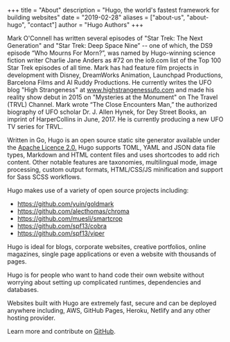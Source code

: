 +++
title = "About"
description = "Hugo, the world's fastest framework for building websites"
date = "2019-02-28"
aliases = ["about-us", "about-hugo", "contact"]
author = "Hugo Authors"
+++

Mark O'Connell has written several episodes of "Star Trek: The Next Generation" and "Star Trek: Deep Space Nine” -- one of which, the DS9 episode “Who Mourns For Morn?”, was named by Hugo-winning science fiction writer Charlie Jane Anders as #72 on the io9.com list of the Top 100 Star Trek episodes of all time. Mark has had feature film projects in development with Disney, DreamWorks Animation, Launchpad Productions, Barcelona Films and Al Ruddy Productions. He currently writes the UFO blog "High Strangeness" at www.highstrangenessufo.com and made his reality show debut in 2015 on "Mysteries at the Monument" on The Travel (TRVL) Channel. Mark wrote “The Close Encounters Man,” the authorized biography of UFO scholar Dr. J. Allen Hynek, for Dey Street Books, an imprint of HarperCollins in June, 2017. He is currently producing a new UFO TV series for TRVL. 


Written in Go, Hugo is an open source static site generator available under the [Apache Licence 2.0.](https://github.com/gohugoio/hugo/blob/master/LICENSE) Hugo supports TOML, YAML and JSON data file types, Markdown and HTML content files and uses shortcodes to add rich content. Other notable features are taxonomies, multilingual mode, image processing, custom output formats, HTML/CSS/JS minification and support for Sass SCSS workflows.

Hugo makes use of a variety of open source projects including:

* https://github.com/yuin/goldmark
* https://github.com/alecthomas/chroma
* https://github.com/muesli/smartcrop
* https://github.com/spf13/cobra
* https://github.com/spf13/viper

Hugo is ideal for blogs, corporate websites, creative portfolios, online magazines, single page applications or even a website with thousands of pages.

Hugo is for people who want to hand code their own website without worrying about setting up complicated runtimes, dependencies and databases.

Websites built with Hugo are extremely fast, secure and can be deployed anywhere including, AWS, GitHub Pages, Heroku, Netlify and any other hosting provider.

Learn more and contribute on [GitHub](https://github.com/gohugoio).
